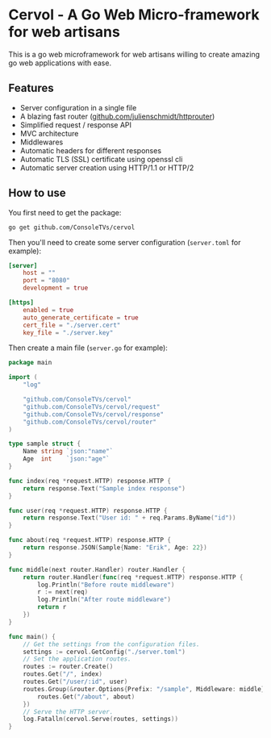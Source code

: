 # Cervol - A Go Web Micro-framework for web artisans

This is a go web microframework for web artisans willing to create amazing go web applications with ease.

## Features

- Server configuration in a single file
- A blazing fast router ([github.com/julienschmidt/httprouter](https://github.com/julienschmidt/httprouter))
- Simplified request / response API
- MVC architecture
- Middlewares
- Automatic headers for different responses
- Automatic TLS (SSL) certificate using openssl cli
- Automatic server creation using HTTP/1.1 or HTTP/2

## How to use

You first need to get the package:

```
go get github.com/ConsoleTVs/cervol
```

Then you'll need to create some server configuration (`server.toml` for example):

```toml
[server]
    host = ""
    port = "8080"
    development = true

[https]
    enabled = true
    auto_generate_certificate = true
    cert_file = "./server.cert"
    key_file = "./server.key"
```

Then create a main file (`server.go` for example):
```go
package main

import (
	"log"

    "github.com/ConsoleTVs/cervol"
	"github.com/ConsoleTVs/cervol/request"
	"github.com/ConsoleTVs/cervol/response"
	"github.com/ConsoleTVs/cervol/router"
)

type sample struct {
	Name string `json:"name"`
	Age  int    `json:"age"`
}

func index(req *request.HTTP) response.HTTP {
	return response.Text("Sample index response")
}

func user(req *request.HTTP) response.HTTP {
	return response.Text("User id: " + req.Params.ByName("id"))
}

func about(req *request.HTTP) response.HTTP {
	return response.JSON(Sample{Name: "Erik", Age: 22})
}

func middle(next router.Handler) router.Handler {
	return router.Handler(func(req *request.HTTP) response.HTTP {
		log.Println("Before route middleware")
		r := next(req)
		log.Println("After route middleware")
		return r
	})
}

func main() {
	// Get the settings from the configuration files.
	settings := cervol.GetConfig("./server.toml")
	// Set the application routes.
	routes := router.Create()
	routes.Get("/", index)
	routes.Get("/user/:id", user)
	routes.Group(&router.Options{Prefix: "/sample", Middleware: middle}, func(routes *router.Router) {
		routes.Get("/about", about)
	})
	// Serve the HTTP server.
	log.Fatalln(cervol.Serve(routes, settings))
}
```

